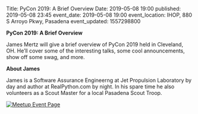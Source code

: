 Title: PyCon 2019: A Brief Overview
Date: 2019-05-08 19:00
published: 2019-05-08 23:45
event_date: 2019-05-08 19:00
event_location: IHOP, 880 S Arroyo Pkwy, Pasadena
event_updated: 1557298800

**PyCon 2019: A Brief Overview**

James Mertz will give a brief overview of PyCon 2019 held in Cleveland, OH. He’ll cover some of the interesting talks, some cool announcements, show off some swag, and more.

**About James**

James is a Software Assurance Engineerng at Jet Propulsion Laboratory by day and author at RealPython.com by night. 
In his spare time he also volunteers as a Scout Master for a local Pasadena Scout Troop.

[ ![Meetup Event Page]({filename}/images/meetup_logo_45.png) ](https://www.meetup.com/SGVTech/events/zvpphlyzgbpb/)

